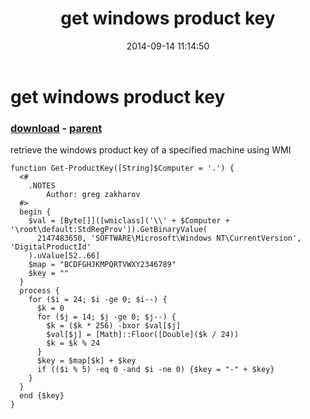 ﻿---
pid:            5427
poster:         Erika
title:          get windows product key
date:           2014-09-14 11:14:50
format:         posh
parent:         5426
parent:         5426

---

# get windows product key

### [download](5427.ps1) - [parent](5426.md)

retrieve the windows product key of a specified machine using WMI

```posh
function Get-ProductKey([String]$Computer = '.') {
  <#
    .NOTES
        Author: greg zakharov
  #>
  begin {
    $val = [Byte[]]([wmiclass]('\\' + $Computer + '\root\default:StdRegProv')).GetBinaryValue(
      2147483650, 'SOFTWARE\Microsoft\Windows NT\CurrentVersion', 'DigitalProductId'
    ).uValue[52..66]
    $map = "BCDFGHJKMPQRTVWXY2346789"
    $key = ""
  }
  process {
    for ($i = 24; $i -ge 0; $i--) {
      $k = 0
      for ($j = 14; $j -ge 0; $j--) {
        $k = ($k * 256) -bxor $val[$j]
        $val[$j] = [Math]::Floor([Double]($k / 24))
        $k = $k % 24
      }
      $key = $map[$k] + $key
      if (($i % 5) -eq 0 -and $i -ne 0) {$key = "-" + $key}
    }
  }
  end {$key}
}
```
